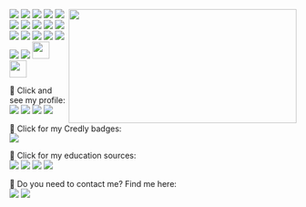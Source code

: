 <p>
  <img align="right" width="400" height="200" src="https://github-readme-stats.vercel.app/api?username=firatolcum&theme=blue-green"/>
  <p>
    <a href="#" target="_blank"><img src="https://img.shields.io/badge/Ubuntu-E95420?style=for-the-badge&logo=ubuntu&logoColor=white "/></a>
    <a href="#" target="_blank"><img src="https://img.shields.io/badge/Windows-0078D6?style=for-the-badge&logo=windows&logoColor=white"/></a>
    <a href="#" target="_blank"><img src="https://img.shields.io/badge/Jupyter-F37626.svg?style=for-the-badge&logo=Jupyter&logoColor=white"/></a>
    <a href="#" target="_blank"><img src="https://img.shields.io/badge/Anaconda-%2344A833.svg?style=for-the-badge&logo=anaconda&logoColor=white"/></a>
    <a href="#" target="_blank"><img src="https://img.shields.io/badge/Puppeteer-40B5A4?style=for-the-badge&logo=Puppeteer&logoColor=white"/></a>
    <a href="#" target="_blank"><img src="https://img.shields.io/badge/MySQL-005C84?style=for-the-badge&logo=mysql&logoColor=white"/></a>
    <a href="#" target="_blank"><img src="https://img.shields.io/badge/Zoom-2D8CFF?style=for-the-badge&logo=zoom&logoColor=white"/></a>
    <a href="#" target="_blank"><img src="https://img.shields.io/badge/PostgreSQL-316192?style=for-the-badge&logo=postgresql&logoColor=white"/></a>
    <a href="#" target="_blank"><img src="https://img.shields.io/badge/SQLite-07405E?style=for-the-badge&logo=sqlite&logoColor=white"/></a>
    <a href="#" target="_blank"><img src="https://img.shields.io/badge/Microsoft_Excel-217346?style=for-the-badge&logo=microsoft-excel&logoColor=white "/></a>
    <a href="#" target="_blank"><img src="https://img.shields.io/badge/Canva-%2300C4CC.svg?&style=for-the-badge&logo=Canva&logoColor=white"/></a>
    <a href="#" target="_blank"><img src="https://img.shields.io/badge/Atom-66595C?style=for-the-badge&logo=Atom&logoColor=white"/></a>
    <a href="#" target="_blank"><img src="https://img.shields.io/badge/Colab-F9AB00?style=for-the-badge&logo=googlecolab&color=525252"/></a>
    <a href="#" target="_blank"><img src="https://img.shields.io/badge/Notion-000000?style=for-the-badge&logo=notion&logoColor=white"/></a>
    <a href="#" target="_blank"><img src="https://img.shields.io/badge/Trello-0052CC?style=for-the-badge&logo=trello&logoColor=white"/></a>
    <a href="#" target="_blank"><img src="https://img.shields.io/badge/GIT-E44C30?style=for-the-badge&logo=git&logoColor=white"/></a>
    <a href="#" target="_blank"><img src="https://img.shields.io/badge/Jira-0052CC?style=for-the-badge&logo=Jira&logoColor=white"/></a>
    <a href="#" target="_blank"> <img src="https://seaborn.pydata.org/_static/logo-wide-lightbg.svg" height="30"/></a>
    <a href="#" target="_blank"> <img src="https://matplotlib.org/stable/_static/logo2_compressed.svg"  height="30"/></a>
 </p>
    
    
 <p>
  📣 Click and see my profile:<br/>
    <a href="https://public.tableau.com/app/profile/f.rat3647#!/?newProfile=true&activeTab=0" target="_blank"><img src="https://img.shields.io/badge/Tableau-E97627?style=for-the-badge&logo=Tableau&logoColor=white"/></a>
    <a href="https://www.hackerrank.com/firatolcum" target="_blank"><img src="https://img.shields.io/badge/-Hackerrank-2EC866?style=for-the-badge&logo=HackerRank&logoColor=white"/></a>
    <a href="https://www.upwork.com/freelancers/~01e2e0109d926e16d1" target="_blank"><img src="https://img.shields.io/badge/UpWork-6FDA44?style=for-the-badge&logo=Upwork&logoColor=white"/></a>
<a href="https://www.kaggle.com/fratolcum" target="_blank"><img src="https://img.shields.io/badge/Kaggle-20BEFF?style=for-the-badge&logo=Kaggle&logoColor=white"/></a>
  </p>
  
  <p>
  📣 Click for my Credly badges:<br/>
  <a href="https://www.credly.com/users/firatolcum/badges" target="_blank"><img src="https://img.shields.io/badge/Credly-FF6B00.svg?style=for-the-badge&logo=Credly&logoColor=white"/></a>
  </p>
  <p>
    📣 Click for my education sources:<br/>
    <a href="https://www.codecademy.com/profiles/firatolcum" target="_blank"><img src="https://img.shields.io/badge/Codecademy-FFF0E5?style=for-the-badge&logo=codecademy&logoColor=303347 "/></a>
    <a href="https://www.coursera.org/account/accomplishments/professional-cert/E7GX3UYVZFGJ" target="_blank"><img src="https://img.shields.io/badge/Coursera-0056D2?style=for-the-badge&logo=Coursera&logoColor=white"/></a>
    <a href="https://www.datacamp.com/profile/firatolcum" target="_blank"><img src="https://img.shields.io/badge/Datacamp-05192D?style=for-the-badge&logo=datacamp&logoColor=65FF8F"/></a>
   <a href="https://www.sololearn.com/profile/25116000" target="_blank"><img src="https://img.shields.io/badge/-Sololearn-3a464b?style=for-the-badge&logo=Sololearn&logoColor=white"/></a>
  </p>

<p>
  📣 Do you need to contact me? Find me here:<br/>
  <a href="mailto:firatolcum@gmail.com?&body=Hello%20Fırat." target="_blank"><img src="https://img.shields.io/badge/e‑mail-D14836.svg?style=for-the-badge&logo=GMail&logoColor=white"/></a>
  <a href="https://www.linkedin.com/in/firatolcum/" target="_blank"><img src="https://img.shields.io/badge/linkedin-0077B5.svg?style=for-the-badge&logo=linkedin&logoColor=white"/></a>
</p>


